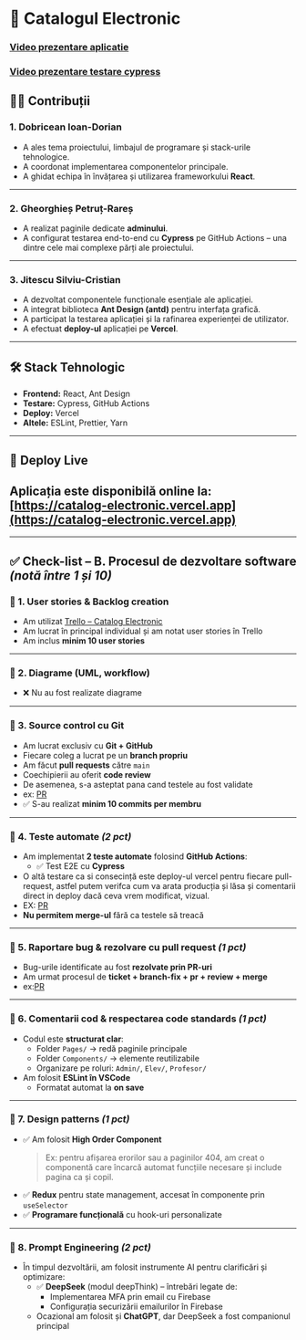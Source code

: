 # 📘 Catalogul Electronic

### [Video prezentare aplicatie](https://www.youtube.com/watch?v=2jFBgGJkyWk)
### [Video prezentare testare cypress](https://www.youtube.com/watch?v=rHhsNEVWoKo)


## 🧑‍💻 Contribuții

### 1. **Dobricean Ioan-Dorian**  
- A ales tema proiectului, limbajul de programare și stack-urile tehnologice.  
- A coordonat implementarea componentelor principale.  
- A ghidat echipa în învățarea și utilizarea frameworkului **React**.

---

### 2. **Gheorghieș Petruț-Rareș**  
- A realizat paginile dedicate **adminului**.  
- A configurat testarea end-to-end cu **Cypress** pe GitHub Actions – una dintre cele mai complexe părți ale proiectului.  

---

### 3. **Jitescu Silviu-Cristian**  
- A dezvoltat componentele funcționale esențiale ale aplicației.  
- A integrat biblioteca **Ant Design (antd)** pentru interfața grafică.  
- A participat la testarea aplicației și la rafinarea experienței de utilizator.
- A efectuat **deploy-ul** aplicației pe **Vercel**.

---

## 🛠️ Stack Tehnologic

- **Frontend:** React, Ant Design  
- **Testare:** Cypress, GitHub Actions  
- **Deploy:** Vercel  
- **Altele:** ESLint, Prettier, Yarn

---

## 🚀 Deploy Live

Aplicația este disponibilă online la: [https://catalog-electronic.vercel.app](https://catalog-electronic.vercel.app)
---
---

## ✅ Check-list – B. Procesul de dezvoltare software *(notă între 1 și 10)*

### 🔹 1. User stories & Backlog creation

- Am utilizat [Trello – Catalog Electronic](https://trello.com/b/grMq9bNH/catalog-electronic)
- Am lucrat în principal individual și am notat user stories în Trello
- Am inclus **minim 10 user stories**

---

### 🔹 2. Diagrame (UML, workflow)

- ❌ Nu au fost realizate diagrame

---

### 🔹 3. Source control cu Git

- Am lucrat exclusiv cu **Git + GitHub**
- Fiecare coleg a lucrat pe un **branch propriu**
- Am făcut **pull requests** către `main`
- Coechipierii au oferit **code review**
- De asemenea, s-a asteptat pana cand testele au fost validate
- ex: [PR](https://github.com/CristiYTRomania/CatalogElectronic/pull/7)
- ✅ S-au realizat **minim 10 commits per membru**

---

### 🔹 4. Teste automate *(2 pct)*

- Am implementat **2 teste automate** folosind **GitHub Actions**:
  - ✅ Test E2E cu **Cypress**
- O altă testare ca si consecință este deploy-ul vercel pentru fiecare pull-request, astfel putem verifca cum va arata producția și lăsa și comentarii direct in deploy dacă ceva vrem modificat, vizual.
- EX: [PR](https://github.com/CristiYTRomania/CatalogElectronic/pull/10)
- **Nu permitem merge-ul** fără ca testele să treacă

---

### 🔹 5. Raportare bug & rezolvare cu pull request *(1 pct)*

- Bug-urile identificate au fost **rezolvate prin PR-uri**
- Am urmat procesul de **ticket + branch-fix + pr + review + merge**
- ex:[PR](https://github.com/CristiYTRomania/CatalogElectronic/pull/10)

---

### 🔹 6. Comentarii cod & respectarea code standards *(1 pct)*

- Codul este **structurat clar**:
  - Folder `Pages/` → redă paginile principale
  - Folder `Components/` → elemente reutilizabile
  - Organizare pe roluri: `Admin/`, `Elev/`, `Profesor/`
- Am folosit **ESLint în VSCode**
  - Formatat automat la **on save**

---

### 🔹 7. Design patterns *(1 pct)*

- ✅ Am folosit **High Order Component**  
  > Ex: pentru afișarea erorilor sau a paginilor 404, am creat o componentă care încarcă automat funcțiile necesare și include pagina ca și copil.
- ✅ **Redux** pentru state management, accesat în componente prin `useSelector`
- ✅ **Programare funcțională** cu hook-uri personalizate

---

### 🔹 8. Prompt Engineering *(2 pct)*

- În timpul dezvoltării, am folosit instrumente AI pentru clarificări și optimizare:
  - ✅ **DeepSeek** (modul deepThink) – întrebări legate de:
    - Implementarea MFA prin email cu Firebase
    - Configurația securizării emailurilor în Firebase
  - Ocazional am folosit și **ChatGPT**, dar DeepSeek a fost companionul principal
